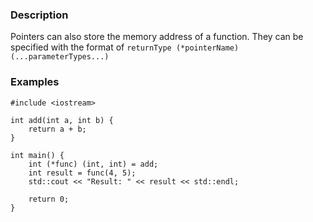 ### Description
Pointers can also store the memory address of a function. They can be specified with the format of `returnType (*pointerName) (...parameterTypes...)`

### Examples
```run-cpp
#include <iostream>

int add(int a, int b) {
	return a + b;
}

int main() {
	int (*func) (int, int) = add;
	int result = func(4, 5);
	std::cout << "Result: " << result << std::endl;
	
	return 0;
}
```